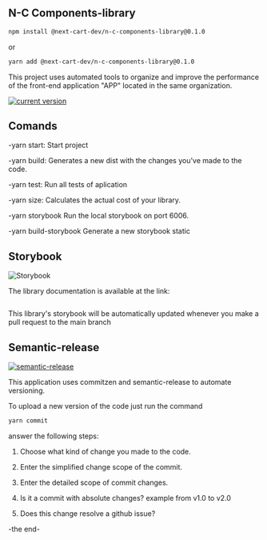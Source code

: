 ## N-C Components-library

```sh
npm install @next-cart-dev/n-c-components-library@0.1.0
```
or
```sh
yarn add @next-cart-dev/n-c-components-library@0.1.0
```
This project uses automated tools to organize and improve the performance of the front-end application "APP" located in the same organization.

[![current version](https://img.shields.io/npm/v/dev-template.svg)](https://www.npmjs.com/package/dev-template)


## Comands

-yarn start: 
Start project

-yarn build:
Generates a new dist with the changes you've made to the code.

-yarn test:
Run all tests of aplication

-yarn size:
Calculates the actual cost of your library.

-yarn storybook
Run the local storybook on port 6006.

-yarn build-storybook
Generate a new storybook static

## Storybook
![Storybook](https://cdn.jsdelivr.net/gh/storybookjs/brand@main/badge/badge-storybook.svg)

The library documentation is available at the link:
```sh
```
This library's storybook will be automatically updated whenever you make a pull request to the main branch

## Semantic-release
[![semantic-release](https://img.shields.io/badge/%20%20%F0%9F%93%A6%F0%9F%9A%80-semantic--release-e10079.svg)](https://github.com/semantic-release/semantic-release)


This application uses commitzen and semantic-release to automate versioning.

To upload a new version of the code just run the command
```sh
yarn commit
```
answer the following steps:

1) Choose what kind of change you made to the code.

2) Enter the simplified change scope of the commit.

3) Enter the detailed scope of commit changes.

4) Is it a commit with absolute changes? example from v1.0 to v2.0

5) Does this change resolve a github issue?


-the end-
